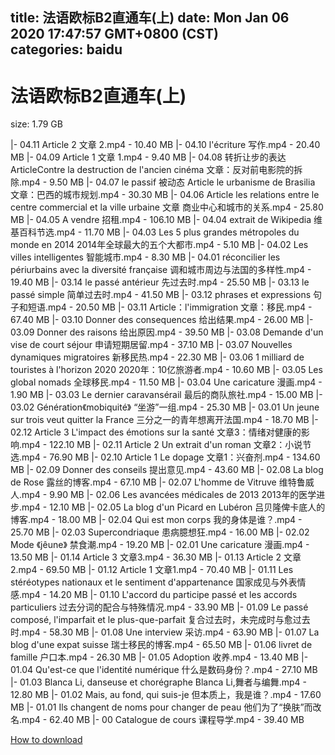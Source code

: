 
title: 法语欧标B2直通车(上)
date: Mon Jan 06 2020 17:47:57 GMT+0800 (CST)    
categories: baidu
---

# 法语欧标B2直通车(上)
size: 1.79 GB
 
 
|- 04.11 Article 2 文章 2.mp4 - 10.40 MB
|- 04.10 l'écriture 写作.mp4 - 20.40 MB
|- 04.09 Article 1 文章 1.mp4 - 9.40 MB
|- 04.08 转折让步的表达 ArticleContre la destruction de l'ancien cinéma 文章：反对前电影院的拆除.mp4 - 9.50 MB
|- 04.07 le passif 被动态 Article le urbanisme de Brasilia 文章：巴西的城市规划.mp4 - 30.30 MB
|- 04.06 Article les relations entre le centre commercial et la ville urbaine 文章 商业中心和城市的关系.mp4 - 25.80 MB
|- 04.05 A vendre 招租.mp4 - 106.10 MB
|- 04.04 extrait de Wikipedia 维基百科节选.mp4 - 11.70 MB
|- 04.03 Les 5 plus grandes métropoles du monde en 2014 2014年全球最大的五个大都市.mp4 - 5.10 MB
|- 04.02 Les villes intelligentes 智能城市.mp4 - 8.30 MB
|- 04.01 réconcilier les périurbains avec la diversité française 调和城市周边与法国的多样性.mp4 - 19.40 MB
|- 03.14 le passé antérieur 先过去时.mp4 - 25.50 MB
|- 03.13 le passé simple 简单过去时.mp4 - 41.50 MB
|- 03.12 phrases et expressions 句子和短语.mp4 - 20.50 MB
|- 03.11 Article：l'immigration 文章：移民.mp4 - 67.40 MB
|- 03.10 Donner des consequences 给出结果.mp4 - 26.00 MB
|- 03.09 Donner des raisons 给出原因.mp4 - 39.50 MB
|- 03.08 Demande d'un vise de court séjour 申请短期居留.mp4 - 37.10 MB
|- 03.07 Nouvelles dynamiques migratoires 新移民热.mp4 - 22.30 MB
|- 03.06 1 milliard de touristes à l'horizon 2020 2020年：10亿旅游者.mp4 - 10.60 MB
|- 03.05 Les global nomads 全球移民.mp4 - 11.50 MB
|- 03.04 Une caricature 漫画.mp4 - 1.90 MB
|- 03.03 Le dernier caravansérail 最后的商队旅社.mp4 - 15.00 MB
|- 03.02 Génération《mobiquité》 “坐游”一组.mp4 - 25.30 MB
|- 03.01 Un jeune sur trois veut quitter la France 三分之一的青年想离开法国.mp4 - 18.70 MB
|- 02.12 Article 3  L'impact des émotions sur la santé 文章3：情绪对健康的影响.mp4 - 122.10 MB
|- 02.11 Article 2  Un extrait d'un roman 文章2：小说节选.mp4 - 76.90 MB
|- 02.10 Article 1  Le dopage 文章1：兴奋剂.mp4 - 134.60 MB
|- 02.09 Donner des conseils 提出意见.mp4 - 43.60 MB
|- 02.08 La blog de Rose 露丝的博客.mp4 - 67.10 MB
|- 02.07 L'homme de Vitruve 维特鲁威人.mp4 - 9.90 MB
|- 02.06 Les avancées médicales de 2013 2013年的医学进步.mp4 - 12.10 MB
|- 02.05 La blog d'un Picard en Lubéron 吕贝隆俾卡底人的博客.mp4 - 18.00 MB
|- 02.04 Qui est mon corps 我的身体是谁？.mp4 - 25.70 MB
|- 02.03 Supercondriaque 患病臆想狂.mp4 - 16.00 MB
|- 02.02 Mode 《jêune》 禁食潮.mp4 - 19.20 MB
|- 02.01 Une caricature 漫画.mp4 - 13.50 MB
|- 01.14 Article 3 文章3.mp4 - 36.30 MB
|- 01.13 Article 2 文章2.mp4 - 69.50 MB
|- 01.12 Article 1 文章1.mp4 - 70.40 MB
|- 01.11 Les stéréotypes nationaux et le sentiment d'appartenance 国家成见与外表情感.mp4 - 14.20 MB
|- 01.10 L'accord du participe passé et les accords particuliers 过去分词的配合与特殊情况.mp4 - 33.90 MB
|- 01.09 Le passé composé, l'imparfait et le plus-que-parfait 复合过去时，未完成时与愈过去时.mp4 - 58.30 MB
|- 01.08 Une interview 采访.mp4 - 63.90 MB
|- 01.07 La blog d'une expat suisse 瑞士移民的博客.mp4 - 65.50 MB
|- 01.06 livret de famille 户口本.mp4 - 26.30 MB
|- 01.05 Adoption 收养.mp4 - 13.40 MB
|- 01.04 Qu'est-ce que l'identité numérique 什么是数码身份？.mp4 - 27.10 MB
|- 01.03 Blanca Li, danseuse et chorégraphe Blanca Li,舞者与编舞.mp4 - 12.80 MB
|- 01.02 Mais, au fond, qui suis-je 但本质上，我是谁？.mp4 - 17.60 MB
|- 01.01 Ils changent de noms pour changer de peau 他们为了“换肤”而改名.mp4 - 62.40 MB
|- 00 Catalogue de cours 课程导学.mp4 - 39.40 MB

[How to download](https://bpcam.bemobtrk.com/go/2ceec3aa-1ca2-46d6-b9ff-aaa5c184517c?jno=4847)